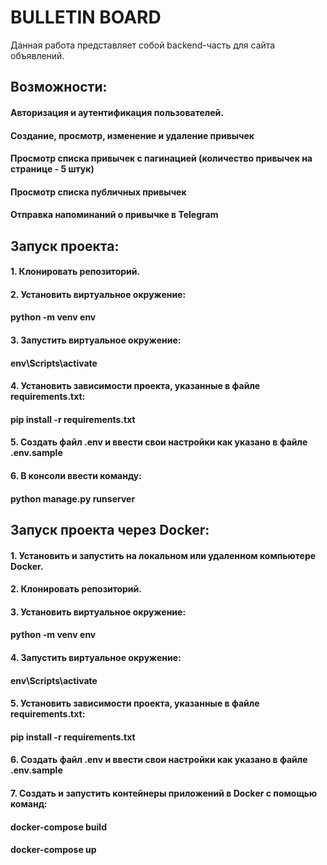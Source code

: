 # BULLETIN BOARD

Данная работа представляет собой backend-часть для сайта объявлений.  

## Возможности:

#### Авторизация и аутентификация пользователей.
#### Создание, просмотр, изменение и удаление привычек
#### Просмотр списка привычек с пагинацией (количество привычек на странице - 5 штук)
#### Просмотр списка публичных привычек
#### Отправка напоминаний о привычке в Telegram

## Запуск проекта:

#### 1. Клонировать репозиторий.
#### 2. Установить виртуальное окружение: 
####   python -m venv env
#### 3. Запустить виртуальное окружение: 
####   env\Scripts\activate
#### 4. Установить зависимости проекта, указанные в файле requirements.txt:
####   pip install -r requirements.txt
#### 5. Создать файл .env и ввести свои настройки как указано в файле .env.sample
#### 6. В консоли ввести команду: 
####    python manage.py runserver

## Запуск проекта через Docker:

#### 1. Установить и запустить на локальном или удаленном компьютере Docker.
#### 2. Клонировать репозиторий.
#### 3. Установить виртуальное окружение: 
####   python -m venv env
#### 4. Запустить виртуальное окружение: 
####   env\Scripts\activate
#### 5. Установить зависимости проекта, указанные в файле requirements.txt:
####   pip install -r requirements.txt
#### 6. Создать файл .env и ввести свои настройки как указано в файле .env.sample
#### 7. Создать и запустить контейнеры приложений в Docker с помощью команд: 
####   docker-compose build
####   docker-compose up




